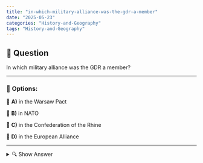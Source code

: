 ```yaml
---
title: "in-which-military-alliance-was-the-gdr-a-member"
date: "2025-05-23"
categories: "History-and-Geography"
tags: "History-and-Geography"
---
```


## 📌 **Question**

In which military alliance was the GDR a member?



---

### 📝 **Options:**

🔘 **A)** in the Warsaw Pact

🔘 **B)** in NATO

🔘 **C)** in the Confederation of the Rhine

🔘 **D)** in the European Alliance

---

<details>
  <summary>🔍 Show Answer</summary>

  <p>
💡  <b>Correct Answer:</b>  a
  </p>
  <p>
    📖<b>Explanation:</b>
    
  </p>
</details>
